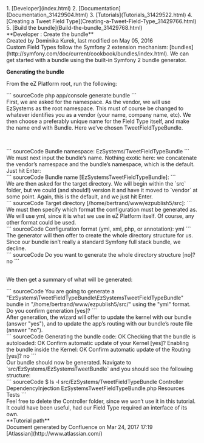 <div id="page">
<div id="main" class="aui-page-panel">
<div id="main-header">
<div id="breadcrumb-section">
1.  [Developer](index.html)
2.  [Documentation](Documentation_31429504.html)
3.  [Tutorials](Tutorials_31429522.html)
4.  [Creating a Tweet Field Type](Creating-a-Tweet-Field-Type_31429766.html)
5.  [Build the bundle](Build-the-bundle_31429768.html)

</div>
**Developer : Create the bundle**

</div>
<div id="content" class="view">
<div class="page-metadata">
Created by Dominika Kurek, last modified on May 05, 2016

</div>
<div id="main-content" class="wiki-content group">
<div class="contentLayout2">
<div class="columnLayout two-right-sidebar"
data-layout="two-right-sidebar">
<div class="cell normal" data-type="normal">
<div class="innerCell">
Custom Field Types follow the Symfony 2 extension mechanism: [bundles](http://symfony.com/doc/current/cookbook/bundles/index.html). We can get started with a bundle using the built-in Symfony 2 bundle generator.

**Generating the bundle**

From the eZ Platform root, run the following:

<div class="code panel pdl" style="border-width: 1px;">
<div class="codeContent panelContent pdl">
``` sourceCode
php app/console generate:bundle
```

</div>
</div>
First, we are asked for the namespace. As the vendor, we will use EzSystems as the root namespace. This must of course be changed to whatever identifies you as a vendor (your name, company name, etc). We then choose a preferably unique name for the Field Type itself, and make the name end with Bundle. Here we’ve chosen TweetFieldTypeBundle.

 

<div class="code panel pdl" style="border-width: 1px;">
<div class="codeContent panelContent pdl">
``` sourceCode
Bundle namespace: EzSystems/TweetFieldTypeBundle<enter>
```

</div>
</div>
We must next input the bundle’s name. Nothing exotic here: we concatenate the vendor’s namespace and the bundle’s namespace, which is the default. Just hit Enter:

<div class="code panel pdl" style="border-width: 1px;">
<div class="codeContent panelContent pdl">
``` sourceCode
Bundle name [EzSystemsTweetFieldTypeBundle]:<enter>
```

</div>
</div>
We are then asked for the target directory. We will begin within the `src` folder, but we could (and should!) version it and have it moved to `vendor` at some point. Again, this is the default, and we just hit Enter.

<div class="code panel pdl" style="border-width: 1px;">
<div class="codeContent panelContent pdl">
``` sourceCode
Target directory [/home/bertrand/www/ezpublish5/src]:<enter>
```

</div>
</div>
We must then specify which format the configuration must be generated as. We will use yml, since it is what we use in eZ Platform itself. Of course, any other format could be used.

<div class="code panel pdl" style="border-width: 1px;">
<div class="codeContent panelContent pdl">
``` sourceCode
Configuration format (yml, xml, php, or annotation): yml<enter>
```

</div>
</div>
The generator will then offer to create the whole directory structure for us. Since our bundle isn’t really a standard Symfony full stack bundle, we decline.

<div class="code panel pdl" style="border-width: 1px;">
<div class="codeContent panelContent pdl">
``` sourceCode
Do you want to generate the whole directory structure [no]? no<enter>
```

</div>
</div>
 

We then get a summary of what will be generated:

<div class="code panel pdl" style="border-width: 1px;">
<div class="codeContent panelContent pdl">
``` sourceCode
You are going to generate a "EzSystems\TweetFieldTypeBundle\EzSystemsTweetFieldTypeBundle" bundle
in "/home/bertrand/www/ezpublish5/src/" using the "yml" format.
Do you confirm generation [yes]?<enter>
```

</div>
</div>
After generation, the wizard will offer to update the kernel with our bundle (answer "yes"), and to update the app’s routing with our bundle’s route file (answer "no").

<div class="code panel pdl" style="border-width: 1px;">
<div class="codeContent panelContent pdl">
``` sourceCode
Generating the bundle code: OK
Checking that the bundle is autoloaded: OK
Confirm automatic update of your Kernel [yes]? <enter>
Enabling the bundle inside the Kernel: OK
Confirm automatic update of the Routing [yes]? no <enter>
```

</div>
</div>
Our bundle should now be generated. Navigate to `src/EzSystems/EzSystemsTweetBundle` and you should see the following structure:

<div class="code panel pdl" style="border-width: 1px;">
<div class="codeContent panelContent pdl">
``` sourceCode
$ ls -l src/EzSystems/TweetFieldTypeBundle
Controller
DependencyInjection
EzSystemsTweetFieldTypeBundle.php
Resources
Tests
```

</div>
</div>
Feel free to delete the Controller folder, since we won’t use it in this tutorial. It could have been useful, had our Field Type required an interface of its own.

</div>
</div>
<div class="cell aside" data-type="aside">
<div class="innerCell">
<div class="panel" style="border-width: 1px;">
<div class="panelHeader" style="border-bottom-width: 1px;">
**Tutorial path**

</div>
<div class="panelContent">
<div class="plugin_pagetree">
</div>
</div>
</div>
</div>
</div>
</div>
</div>
</div>
</div>
</div>
<div id="footer" role="contentinfo">
<div class="section footer-body">
Document generated by Confluence on Mar 24, 2017 17:19

<div id="footer-logo">
[Atlassian](http://www.atlassian.com/)

</div>
</div>
</div>
</div>

